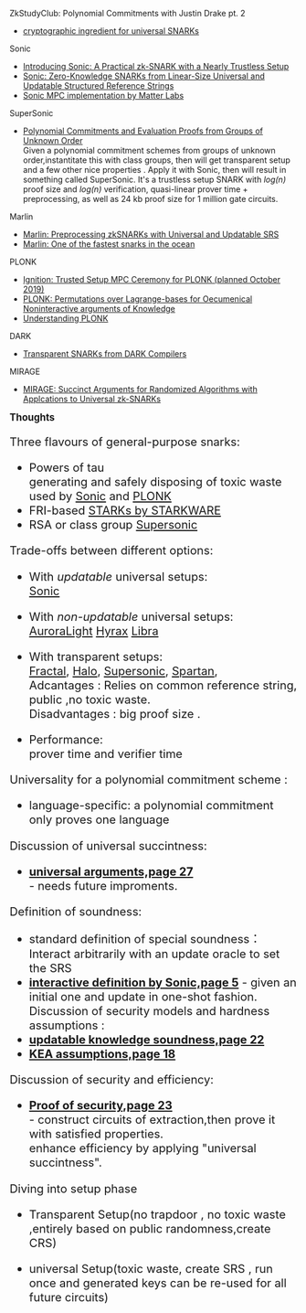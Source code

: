 ZkStudyClub: Polynomial Commitments with Justin Drake pt. 2
- [cryptographic ingredient for universal SNARKs](https://www.youtube.com/watch?v=BfV7HBHXfC0&feature=youtu.be)

Sonic 
- [Introducing Sonic: A Practical zk-SNARK with a Nearly Trustless Setup](https://www.benthamsgaze.org/2019/02/07/introducing-sonic-a-practical-zk-snark-with-a-nearly-trustless-setup/)
- [Sonic: Zero-Knowledge SNARKs from Linear-Size Universal and Updatable Structured Reference Strings](https://eprint.iacr.org/2019/099.pdf)
- [Sonic MPC implementation by Matter Labs](https://github.com/matter-labs/alpha_line)

SuperSonic
- [Polynomial Commitments and Evaluation Proofs from Groups of Unknown Order](https://www.youtube.com/watch?v=YZ0w-cZTQ-M&list=PLcIyXLwiPilWvjvNkhMn283LV370Pk5CT&index=7)
<br>Given a polynomial commitment schemes from groups of unknown order,instantitate this with class groups, then will  get transparent setup 
and  a few other nice properties . Apply it with Sonic, then will result in something called SuperSonic.
It's a trustless setup SNARK with *log(n)* proof size and *log(n)* verification, quasi-linear prover time + preprocessing, 
as well as 24 kb proof size for 1 million gate circuits.


Marlin  
- [Marlin: Preprocessing zkSNARKs with Universal and Updatable SRS](https://eprint.iacr.org/2019/1047.pdf)
- [Marlin: One of the fastest snarks in the ocean](https://www.benthamsgaze.org/2019/09/19/a-marlin-is-one-of-the-fastest-snarks-in-the-ocean/)

PLONK 
- [Ignition: Trusted Setup MPC Ceremony for PLONK (planned October 2019)](https://medium.com/aztec-protocol/aztec-announcing-our-ignition-ceremony-757850264cfe)
- [PLONK: Permutations over Lagrange-bases for Oecumenical Noninteractive arguments of Knowledge](https://eprint.iacr.org/2019/953.pdf)
- [Understanding PLONK](https://vitalik.ca/general/2019/09/22/plonk.html)

DARK 
- [Transparent SNARKs from DARK Compilers](https://eprint.iacr.org/2019/1229.pdf)

MIRAGE  
- [MIRAGE: Succinct Arguments for Randomized Algorithms with Applcations to Universal zk-SNARKs](https://eprint.iacr.org/2020/278.pdf)

<big>**Thoughts**<big>  
  
Three flavours of general-purpose snarks:    
- Powers of tau  
  generating and safely disposing of toxic waste 
  used by [Sonic](https://eprint.iacr.org/2019/099.pdf) and [PLONK](https://eprint.iacr.org/2019/953.pdf)  
- FRI-based 
  [STARKs by STARKWARE](https://eprint.iacr.org/2018/046.pdf)  
- RSA or class group 
  [Supersonic](https://eprint.iacr.org/2019/1229.pdf)
  
Trade-offs between different options:  
- With *updatable* universal setups:  
  [Sonic](https://eprint.iacr.org/2019/099.pdf)  
  
- With *non-updatable* universal setups:  
  [AuroraLight](https://eprint.iacr.org/2019/601.pdf)
  [Hyrax](https://eprint.iacr.org/2019/1132.pdf)
  [Libra](https://hackingdistributed.com/2020/02/12/libra/)

- With transparent setups:  
  [Fractal](https://eprint.iacr.org/2019/1076.pdf),
  [Halo](https://eprint.iacr.org/2019/1021.pdf),
  [Supersonic](https://eprint.iacr.org/2019/1229.pdf),
  [Spartan](https://eprint.iacr.org/2019/550.pdf),  
  Adcantages : Relies on common reference string, public ,no toxic waste.  
  Disadvantages : big proof size .  
- Performance:  
  prover time and verifier time  
  
  
Universality for a polynomial commitment scheme :   
- language-specific: a polynomial commitment only proves one language


Discussion of universal succintness:
-   __[universal arguments,page 27](https://eprint.iacr.org/2014/580.pdf)__  
    \- needs future improments.  


Definition of soundness:  
- standard definition of special soundness：Interact arbitrarily with an update oracle to set the SRS
-   __[interactive definition by Sonic,page 5](https://eprint.iacr.org/2019/099.pdf)__
    \- given an initial one and update in one-shot fashion.  
Discussion of security models and hardness assumptions :
-   __[updatable knowledge soundness,page 22](https://smeiklej.com/files/crypto18.pdf)__  
-   __[KEA assumptions,page 18](https://smeiklej.com/files/crypto18.pdf)__  

Discussion of security and efficiency:  
-   __[Proof of security,page 23](https://eprint.iacr.org/2014/580.pdf)__  
    \- construct circuits of extraction,then prove it with satisfied properties.  
       enhance efficiency by applying "universal succintness".  

Diving into setup phase 
- Transparent Setup(no trapdoor , no toxic waste ,entirely based on public randomness,create CRS)

- universal Setup(toxic waste, create SRS , run once and generated keys can be re-used for all future circuits)




